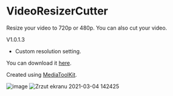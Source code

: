 # VideoResizerCutter
 Resize your video to 720p or 480p.
 You can also cut your video.
 
 V1.0.1.3
 + Custom resolution setting.

You can download it [here](https://github.com/CziterGaming/VideoResizer/releases/tag/V1.0.1.0).

Created using [MediaToolKit](https://github.com/AydinAdn/MediaToolkit).

![image](https://user-images.githubusercontent.com/77675168/109795812-b3595400-7c17-11eb-8abd-aaca132f2771.png)
![Zrzut ekranu 2021-03-04 142425](https://user-images.githubusercontent.com/77675168/109970445-5c29b100-7cf5-11eb-89b4-96d1e641fa1f.png)
